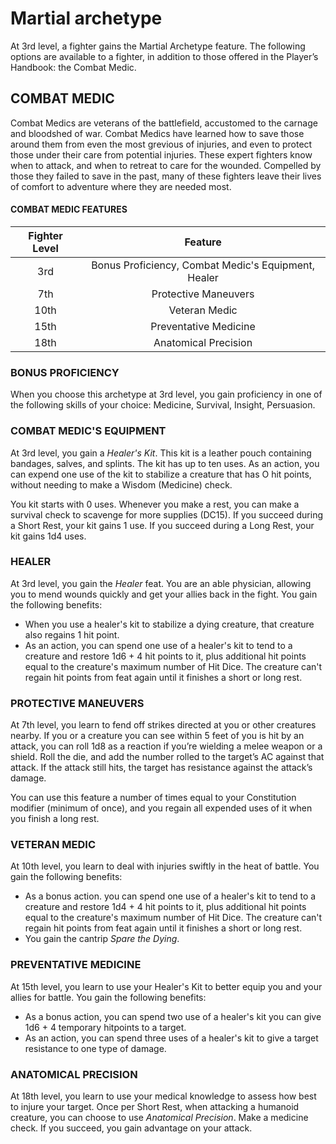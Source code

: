 # Martial archetype

At 3rd level, a fighter gains the Martial Archetype feature. The following options are available to a fighter, in addition to those offered in the Player’s Handbook: the Combat Medic.

## COMBAT MEDIC

Combat Medics are veterans of the battlefield, accustomed to the carnage and bloodshed of war. Combat Medics have learned how to save those around them from even the most grevious of injuries, and even to protect those under their care from potential injuries. These expert fighters know when to attack, and when to retreat to care for the wounded. Compelled by those they failed to save in the past, many of these fighters leave their lives of comfort to adventure where they are needed most. 

#### COMBAT MEDIC FEATURES

| Fighter Level | Feature |
| :-: | :-: |
| 3rd | Bonus Proficiency, Combat Medic's Equipment, Healer |
| 7th | Protective Maneuvers |
| 10th | Veteran Medic |
| 15th | Preventative Medicine |
| 18th | Anatomical Precision |

### BONUS PROFICIENCY
When you choose this archetype at 3rd level, you gain proficiency in one of the following skills of your choice: Medicine, Survival, Insight, Persuasion.

### COMBAT MEDIC'S EQUIPMENT

At 3rd level, you gain a _Healer's Kit_. This kit is a leather pouch containing bandages, salves, and splints. The kit has up to ten uses. As an action, you can expend one use of the kit to stabilize a creature that has O hit points, without needing to make a Wisdom (Medicine) check.

You kit starts with 0 uses. Whenever you make a rest, you can make a survival check to scavenge for more supplies (DC15). If you succeed during a Short Rest, your kit gains 1 use. If you succeed during a Long Rest, your kit gains 1d4 uses.

### HEALER

At 3rd level, you gain the _Healer_ feat. You are an able physician, allowing you to mend wounds quickly and get your allies back in the fight. You gain the following benefits: 
- When you use a healer's kit to stabilize a dying creature, that creature also regains 1 hit point. 
- As an action, you can spend one use of a healer's kit to tend to a creature and restore 1d6 + 4 hit points to it, plus additional hit points equal to the creature's maximum number of Hit Dice. The creature can't regain hit points from feat again until it finishes a short or long rest.

### PROTECTIVE MANEUVERS

At 7th level, you learn to fend off strikes directed at you or other creatures nearby. If you or a creature you can see within 5 feet of you is hit by an attack, you can roll 1d8 as a reaction if you’re wielding a melee weapon or a shield. Roll the die, and add the number rolled to the target’s AC against that attack. If the attack still hits, the target has resistance against the attack’s damage.

You can use this feature a number of times equal to your Constitution modifier (minimum of once), and you regain all expended uses of it when you finish a long rest.

### VETERAN MEDIC

At 10th level, you learn to deal with injuries swiftly in the heat of battle. You gain the following benefits:
- As a bonus action. you can spend one use of a healer's kit to tend to a creature and restore 1d4 + 4 hit points to it, plus additional hit points equal to the creature's maximum number of Hit Dice. The creature can't regain hit points from feat again until it finishes a short or long rest.
- You gain the cantrip _Spare the Dying_.

### PREVENTATIVE MEDICINE

At 15th level, you learn to use your Healer's Kit to better equip you and your allies for battle. You gain the following benefits:
- As a bonus action, you can spend two use of a healer's kit you can give 1d6 + 4 temporary hitpoints to a target.
- As an action, you can spend three uses of a healer's kit to give a target resistance to one type of damage.

### ANATOMICAL PRECISION

At 18th level, you learn to use your medical knowledge to assess how best to injure your target. Once per Short Rest, when attacking a humanoid creature, you can choose to use _Anatomical Precision_. Make a medicine check. If you succeed, you gain advantage on your attack.